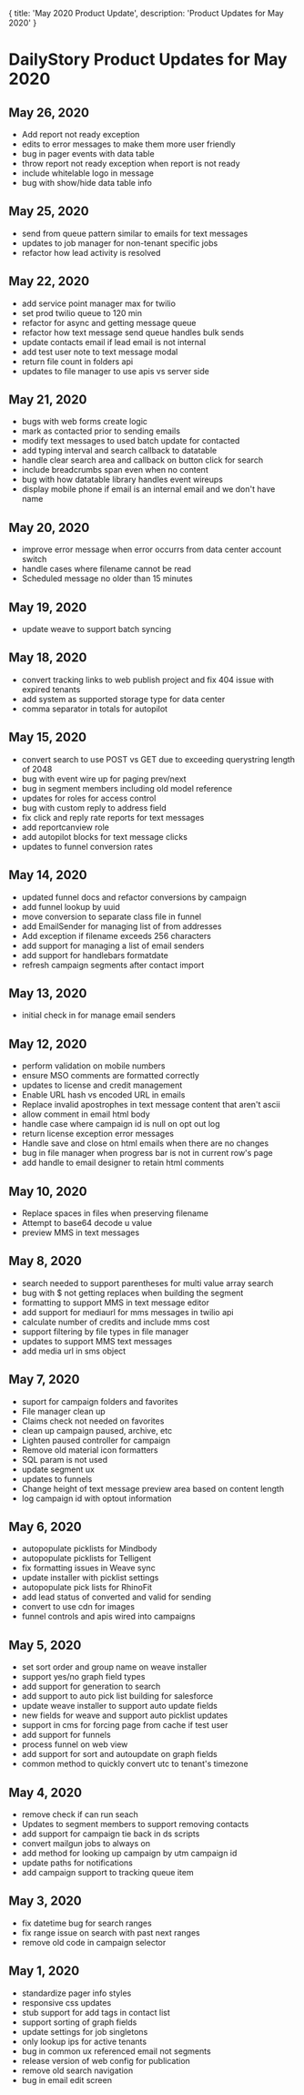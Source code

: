{
	title: 'May 2020 Product Update',
	description: 'Product Updates for May 2020'
}
# DailyStory Product Updates for May 2020
## May 26, 2020
* Add report not ready exception
* edits to error messages to make them more user friendly
* bug in pager events with data table
* throw report not ready exception when report is not ready
* include whitelable logo in message
* bug with show/hide data table info

## May 25, 2020
* send from queue pattern similar to emails for text messages
* updates to job manager for non-tenant specific jobs
* refactor how lead activity is resolved

## May 22, 2020
* add service point manager max for twilio
* set prod twilio queue to 120 min 
* refactor for async and getting message queue
* refactor how text message send queue handles bulk sends
* update contacts email if lead email is not internal
* add test user note to text message modal 
* return file count in folders api
* updates to file manager to use apis vs server side

## May 21, 2020
* bugs with web forms create logic
* mark as contacted prior to sending emails
* modify text messages to used batch update for contacted
* add typing interval and search callback to datatable
* handle clear search area and callback on button click for search
* include breadcrumbs span even when no content
* bug with how datatable library handles event wireups
* display mobile phone if email is an internal email and we don't have name

## May 20, 2020
* improve error message when error occurrs from data center account switch
* handle cases where filename cannot be read
* Scheduled message no older than 15 minutes

## May 19, 2020
* update weave to support batch syncing

## May 18, 2020
* convert tracking links to web publish project and fix 404 issue with expired tenants
* add system as supported storage type for data center
* comma separator in totals for autopilot

## May 15, 2020
* convert search to use POST vs GET due to exceeding querystring length of 2048
* bug with event wire up for paging prev/next
* bug in segment members including old model reference
* updates for roles for access control
* bug with custom reply to address field
* fix click and reply rate reports for text messages
* add reportcanview role
* add autopilot blocks for text message clicks
* updates to funnel conversion rates

## May 14, 2020
* updated funnel docs and refactor conversions by campaign
* add funnel lookup by uuid
* move conversion to separate class file in funnel
* add EmailSender for managing list of from addresses
* Add exception if filename exceeds 256 characters
* add support for managing a list of email senders
* add support for handlebars formatdate
* refresh campaign segments after contact import

## May 13, 2020
* initial check in for manage email senders

## May 12, 2020
* perform validation on mobile numbers
* ensure MSO comments are formatted correctly
* updates to license and credit management
* Enable URL hash vs encoded URL in emails
* Replace invalid apostrophes in text message content that aren't ascii
* allow comment in email html body
* handle case where campaign id is null on opt out log
* return license exception error messages
* Handle save and close on html emails when there are no changes
* bug in file manager when progress bar is not in current row's page
* add handle to email designer to retain html comments

## May 10, 2020
* Replace spaces in files when preserving filename
* Attempt to base64 decode u value
* preview MMS in text messages

## May 8, 2020
* search needed to support parentheses for multi value array search
* bug with $ not getting replaces when building the segment
* formatting to support MMS in text message editor
* add support for mediaurl for mms messages in twilio api
* calculate number of credits and include mms cost
* support filtering by file types in file manager
* updates to support MMS text messages
* add media url in sms object

## May 7, 2020
* suport for campaign folders and favorites
* File manager clean up
* Claims check not needed on favorites
* clean up campaign paused, archive, etc
* Lighten paused controller for campaign
* Remove old material icon formatters
* SQL param is not used
* update segment ux
* updates to funnels
* Change height of text message preview area based on content length
* log campaign id with optout information

## May 6, 2020
* autopopulate picklists for Mindbody
* autopopulate picklists for Telligent
* fix formatting issues in Weave sync
* update installer with picklist settings
* autopopulate pick lists for RhinoFit
* add lead status of converted and valid for sending
* convert to use cdn for images
* funnel controls and apis wired into campaigns

## May 5, 2020
* set sort order and group name on weave installer
* support yes/no graph field types
* add support for generation to search
* add support to auto pick list building for salesforce
* update weave installer to support auto update fields
* new fields for weave and support auto picklist updates
* support in cms for forcing page from cache if test user
* add support for funnels
* process funnel on web view
* add support for sort and autoupdate on graph fields
* common method to quickly convert utc to tenant's timezone

## May 4, 2020
* remove check if can run seach
* Updates to segment members to support removing contacts
* add support for campaign tie back in ds scripts
* convert mailgun jobs to always on
* add method for looking up campaign by utm campaign id
* update paths for notifications
* add campaign support to tracking queue item

## May 3, 2020
* fix datetime bug for search ranges
* fix range issue on search with past next ranges
* remove old code in campaign selector

## May 1, 2020
* standardize pager info styles
* responsive css updates
* stub support for add tags in contact list
* support sorting of graph fields
* update settings for job singletons
* only lookup ips for active tenants
* bug in common ux referenced email not segments
* release version of web config for publication
* remove old search navigation
* bug in email edit screen
